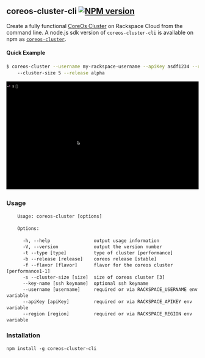 ## coreos-cluster-cli [![NPM version](https://badge.fury.io/js/coreos-cluster-cli.png)](http://badge.fury.io/js/coreos-cluster-cli)

Create a fully functional [CoreOs Cluster](https://coreos.com/using-coreos/) on Rackspace Cloud from the command line. A node.js sdk version of `coreos-cluster-cli` is available on npm as [`coreos-cluster`](https://npmjs.org/package/coreos-cluster).

#### Quick Example

```bash
$ coreos-cluster --username my-rackspace-username --apiKey asdf1234 --region iad
    --cluster-size 5 --release alpha
```

![example usage](coreos-cluster.gif)

### Usage

```
    Usage: coreos-cluster [options]

    Options:

      -h, --help                output usage information
      -V, --version             output the version number
      -t --type [type]          type of cluster [performance]
      -b --release [release]    coreos release [stable]
      -f --flavor [flavor]      flavor for the coreos cluster [performance1-1]
      -s --cluster-size [size]  size of coreos cluster [3]
      --key-name [ssh keyname]  optional ssh keyname
      --username [username]     required or via RACKSPACE_USERNAME env variable
      --apiKey [apiKey]         required or via RACKSPACE_APIKEY env variable
      --region [region]         required or via RACKSPACE_REGION env variable

```

### Installation

```
npm install -g coreos-cluster-cli
```
